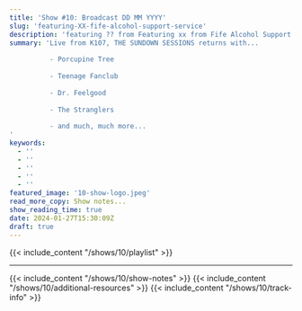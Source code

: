 ```yaml
---
title: 'Show #10: Broadcast DD MM YYYY'
slug: 'featuring-XX-fife-alcohol-support-service'
description: 'featuring ?? from Featuring xx from Fife Alcohol Support Service'
summary: 'Live from K107, THE SUNDOWN SESSIONS returns with...
 
          - Porcupine Tree 
                    
          - Teenage Fanclub
          
          - Dr. Feelgood
          
          - The Stranglers
          
          - and much, much more...
'
keywords:
  - ''
  - ''
  - ''
  - ''
  - ''
featured_image: '10-show-logo.jpeg'
read_more_copy: Show notes...
show_reading_time: true
date: 2024-01-27T15:30:09Z
draft: true
---
```

{{< include_content "/shows/10/playlist" >}}

---

{{< include_content "/shows/10/show-notes" >}}
{{< include_content "/shows/10/additional-resources" >}}
{{< include_content "/shows/10/track-info" >}}